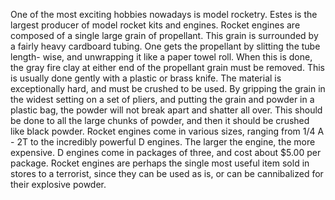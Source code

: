 One of the most exciting hobbies nowadays is model rocketry.  Estes is
the largest producer of model rocket kits and engines.  Rocket engines are
composed of a single large grain of propellant.  This grain is surrounded by a
fairly heavy cardboard tubing.  One gets the propellant by slitting the tube
length- wise, and unwrapping it like a paper towel roll.  When this is done,
the gray fire clay at either end of the propellant grain must be removed.
This is usually done gently with a plastic or brass knife. The material is
exceptionally hard, and must be crushed to be used.  By gripping the grain in
the widest setting on a set of pliers, and putting the grain and powder in a
plastic bag, the powder will not break apart and shatter all over.  This
should be done to all the large chunks of powder, and then it should be
crushed like black powder. Rocket engines come in various sizes, ranging from
1/4 A - 2T to the incredibly powerful D engines.  The larger the engine, the
more expensive.  D engines come in packages of three, and cost about $5.00 per
package.  Rocket engines are perhaps the single most useful item sold in
stores to a terrorist, since they can be used as is, or can be cannibalized
for their explosive powder.